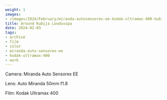```yaml
---
weight: 1
images:
- /images/2024/February/miranda-autosensorex-ee-kodak-ultramax-400-kubija/20240203-R1-00498-032A.jpg
title: Around Kubija Loodusspa
date: 2024-02-03
tags:
- archive
- film
- color
- miranda-auto-sensorex-ee
- kodak-ultramax-400
- work
---
```


Camera: Miranda Auto Sensorex EE

Lens: Auto Miranda 50mm f1.8

Film: Kodak Ultramax 400